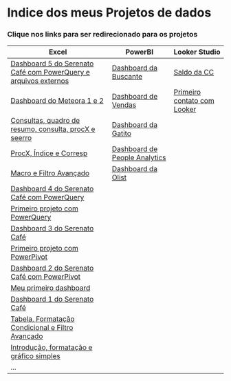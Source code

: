# Indice dos meus Projetos de dados

### Clique nos links para ser redirecionado para os projetos

| Excel | PowerBI | Looker Studio
| ------------- | ------------- | ------------- |
| [Dashboard 5 do Serenato Café com PowerQuery e arquivos externos](https://github.com/dsCarneiro/Excel09.3-Dashboard-com-PowerQuery.git)  | [Dashboard da Buscante](https://github.com/dsCarneiro/PowerBI2.git)  | [Saldo da CC](https://github.com/dsCarneiro/Looker2) |
| [Dashboard do Meteora 1 e 2](https://github.com/dsCarneiro/Excel11-Dashboard_PowerPivot_e_TBDinamica.git)  | [Dashboard de Vendas](https://github.com/dsCarneiro/PowerBI7.git)  | [Primeiro contato com Looker](https://github.com/dsCarneiro/Looker1) |
| [Consultas, quadro de resumo, consulta, procX e seerro](https://github.com/dsCarneiro/Excel04-Seerro_Consulta_ProcX_e_QuadroDeResumo.git)  |  [Dashboard da Gatito](https://github.com/dsCarneiro/PowerBI1.git) | |
| [ProcX, Índice e Corresp](https://github.com/dsCarneiro/Excel10-ProcX_Indice_e_Corresp.git)  |  [Dashboard de People Analytics](https://github.com/dsCarneiro/PowerBI6.git) | |
| [Macro e Filtro Avançado](https://github.com/dsCarneiro/Excel12-Macro_FiltroAvancado.git)  | [Dashboard da Olist](https://github.com/dsCarneiro/PowerBI3.git) | |
| [Dashboard 4 do Serenato Café com PowerQuery](https://github.com/dsCarneiro/Excel09.2-DashBoard-com-PowerQuery.git)  |    | |
| [Primeiro projeto com PowerQuery](https://github.com/dsCarneiro/Excel08-PowerQuery.git)  |   | |
| [Dashboard 3 do Serenato Café](https://github.com/dsCarneiro/Excel09-DashBoard-com-FiltroDeAno.git)  |   | |
| [Primeiro projeto com PowerPivot](https://github.com/dsCarneiro/Excel06-PowerPivot.git)  |   | |
| [Dashboard 2 do Serenato Café com PowerPivot](https://github.com/dsCarneiro/Excel07-Dashboard-usando-PowerPivot-e-segmentacao-de-dados.git)  |   | |
| [Meu primeiro dashboard](https://github.com/dsCarneiro/Excel03-Primeiro_Dashboard.git)  |   | |
| [Dashboard 1 do Serenato Café](https://github.com/dsCarneiro/Excel05-Dashboard_do_Serenato_Cafe.git)  |   | |
| [Tabela, Formatação Condicional e Filtro Avançado](https://github.com/dsCarneiro/Excel02-Tabela_FormatacaoCondicional_e_FiltroAvancado.git)  |   | |
| [Introdução, formatação e gráfico simples](https://github.com/dsCarneiro/Excel01-Introducao-formatacao-e-grafico-simples.git)  |   | |
| ...  |   | |
